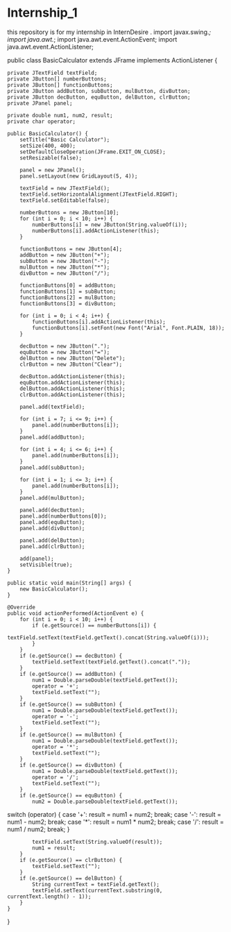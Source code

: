 # Internship_1
this repository is for my internship in InternDesire .
import javax.swing.*;
import java.awt.*;
import java.awt.event.ActionEvent;
import java.awt.event.ActionListener;

public class BasicCalculator extends JFrame implements ActionListener {

    private JTextField textField;
    private JButton[] numberButtons;
    private JButton[] functionButtons;
    private JButton addButton, subButton, mulButton, divButton;
    private JButton decButton, equButton, delButton, clrButton;
    private JPanel panel;

    private double num1, num2, result;
    private char operator;

    public BasicCalculator() {
        setTitle("Basic Calculator");
        setSize(400, 400);
        setDefaultCloseOperation(JFrame.EXIT_ON_CLOSE);
        setResizable(false);

        panel = new JPanel();
        panel.setLayout(new GridLayout(5, 4));

        textField = new JTextField();
        textField.setHorizontalAlignment(JTextField.RIGHT);
        textField.setEditable(false);

        numberButtons = new JButton[10];
        for (int i = 0; i < 10; i++) {
            numberButtons[i] = new JButton(String.valueOf(i));
            numberButtons[i].addActionListener(this);
        }

        functionButtons = new JButton[4];
        addButton = new JButton("+");
        subButton = new JButton("-");
        mulButton = new JButton("*");
        divButton = new JButton("/");

        functionButtons[0] = addButton;
        functionButtons[1] = subButton;
        functionButtons[2] = mulButton;
        functionButtons[3] = divButton;

        for (int i = 0; i < 4; i++) {
            functionButtons[i].addActionListener(this);
            functionButtons[i].setFont(new Font("Arial", Font.PLAIN, 18));
        }

        decButton = new JButton(".");
        equButton = new JButton("=");
        delButton = new JButton("Delete");
        clrButton = new JButton("Clear");

        decButton.addActionListener(this);
        equButton.addActionListener(this);
        delButton.addActionListener(this);
        clrButton.addActionListener(this);

        panel.add(textField);

        for (int i = 7; i <= 9; i++) {
            panel.add(numberButtons[i]);
        }
        panel.add(addButton);

        for (int i = 4; i <= 6; i++) {
            panel.add(numberButtons[i]);
        }
        panel.add(subButton);

        for (int i = 1; i <= 3; i++) {
            panel.add(numberButtons[i]);
        }
        panel.add(mulButton);

        panel.add(decButton);
        panel.add(numberButtons[0]);
        panel.add(equButton);
        panel.add(divButton);

        panel.add(delButton);
        panel.add(clrButton);

        add(panel);
        setVisible(true);
    }

    public static void main(String[] args) {
        new BasicCalculator();
    }

    @Override
    public void actionPerformed(ActionEvent e) {
        for (int i = 0; i < 10; i++) {
            if (e.getSource() == numberButtons[i]) {
                textField.setText(textField.getText().concat(String.valueOf(i)));
            }
        }
        if (e.getSource() == decButton) {
            textField.setText(textField.getText().concat("."));
        }
        if (e.getSource() == addButton) {
            num1 = Double.parseDouble(textField.getText());
            operator = '+';
            textField.setText("");
        }
        if (e.getSource() == subButton) {
            num1 = Double.parseDouble(textField.getText());
            operator = '-';
            textField.setText("");
        }
        if (e.getSource() == mulButton) {
            num1 = Double.parseDouble(textField.getText());
            operator = '*';
            textField.setText("");
        }
        if (e.getSource() == divButton) {
            num1 = Double.parseDouble(textField.getText());
            operator = '/';
            textField.setText("");
        }
        if (e.getSource() == equButton) {
            num2 = Double.parseDouble(textField.getText());
switch (operator) {
                case '+':
                    result = num1 + num2;
                    break;
                case '-':
                    result = num1 - num2;
                    break;
                case '*':
                    result = num1 * num2;
                    break;
                case '/':
                    result = num1 / num2;
                    break;
            }

            textField.setText(String.valueOf(result));
            num1 = result;
        }
        if (e.getSource() == clrButton) {
            textField.setText("");
        }
        if (e.getSource() == delButton) {
            String currentText = textField.getText();
            textField.setText(currentText.substring(0, currentText.length() - 1));
        }
    }
}
